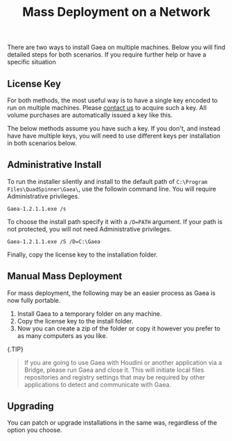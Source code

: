 ﻿---
uid: article-deployment
title: Mass Deployment on a Network
---

There are two ways to install Gaea on multiple machines. Below you will find detailed steps for both scenarios. If you require further help or have a specific situation 

## License Key

For both methods, the most useful way is to have a single key encoded to run on multiple machines. Please [contact us](https://quadspinner.com/support) to acquire such a key. All volume purchases are automatically issued a key like this.

The below methods assume you have such a key. If you don't, and instead have have multiple keys, you will need to use different keys per installation in both scenarios below.

## Administrative Install

To run the installer silently and install to the default path of `C:\Program Files\QuadSpinner\Gaea\`, use the followin command line. You will require Administrative privileges.
```
Gaea-1.2.1.1.exe /s
```

To choose the install path specify it with a `/D=PATH` argument. If your path is not protected, you will not need Administrative privileges.
```
Gaea-1.2.1.1.exe /S /D=C:\Gaea
```

Finally, copy the license key to the installation folder.

## Manual Mass Deployment

For mass deployment, the following may be an easier process as Gaea is now fully portable.

1. Install Gaea to a temporary folder on any machine.
2. Copy the license key to the install folder.
3. Now you can create a zip of the folder or copy it however you prefer to as many computers as you like.

{.TIP}
> If you are going to use Gaea with Houdini or another application via a Bridge, please run Gaea and close it. This will initiate local files repositories and registry settings that may be required by other applications to detect and communicate with Gaea.

## Upgrading

You can patch or upgrade installations in the same was, regardless of the option you choose.